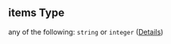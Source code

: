 ## items Type

any of the following: `string` or `integer` ([Details](manifest-properties-media_list-items-properties-update_targets-items.md))
